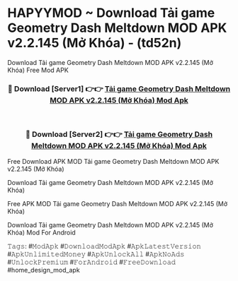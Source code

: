 # HAPYYMOD ~ Download Tải game Geometry Dash Meltdown MOD APK v2.2.145 (Mở Khóa) - (td52n)
Download Tải game Geometry Dash Meltdown MOD APK v2.2.145 (Mở Khóa) Free Mod APK

<div align="center">
<h3>🔴 Download [Server1] 👉👉 <a href="https://apk-comot.site?title=Tải_game_Geometry_Dash_Meltdown_MOD_APK_v2.2.145_(Mở_Khóa)">Tải game Geometry Dash Meltdown MOD APK v2.2.145 (Mở Khóa) Mod Apk</a></h3><br>

<h3>🔴 Download [Server2] 👉👉 <a href="https://apk-comot.site?title=Tải_game_Geometry_Dash_Meltdown_MOD_APK_v2.2.145_(Mở_Khóa)">Tải game Geometry Dash Meltdown MOD APK v2.2.145 (Mở Khóa) Mod Apk</a></h3>
</div>


Free Download APK MOD Tải game Geometry Dash Meltdown MOD APK v2.2.145 (Mở Khóa)

Download Tải game Geometry Dash Meltdown MOD APK v2.2.145 (Mở Khóa) 

Free APK MOD Tải game Geometry Dash Meltdown MOD APK v2.2.145 (Mở Khóa) 

Download Tải game Geometry Dash Meltdown MOD APK v2.2.145 (Mở Khóa) Mod For Android

𝚃𝚊𝚐𝚜: #𝙼𝚘𝚍𝙰𝚙𝚔 #𝙳𝚘𝚠𝚗𝚕𝚘𝚊𝚍𝙼𝚘𝚍𝙰𝚙𝚔 #𝙰𝚙𝚔𝙻𝚊𝚝𝚎𝚜𝚝𝚅𝚎𝚛𝚜𝚒𝚘𝚗 #𝙰𝚙𝚔𝚄𝚗𝚕𝚒𝚖𝚒𝚝𝚎𝚍𝙼𝚘𝚗𝚎𝚢 #𝙰𝚙𝚔𝚄𝚗𝚕𝚘𝚌𝚔𝙰𝚕𝚕 #𝙰𝚙𝚔𝙽𝚘𝙰𝚍𝚜 #𝚄𝚗𝚕𝚘𝚌𝚔𝙿𝚛𝚎𝚖𝚒𝚞𝚖 #𝙵𝚘𝚛𝙰𝚗𝚍𝚛𝚘𝚒𝚍 #𝙵𝚛𝚎𝚎𝙳𝚘𝚠𝚗𝚕𝚘𝚊𝚍 #home_design_mod_apk